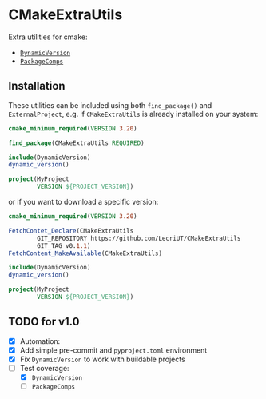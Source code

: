 # CMakeExtraUtils

Extra utilities for cmake:

- [`DynamicVersion`](cmake/DynamicVersion.md)
- [`PackageComps`](cmake/PackageComps.md)

## Installation

These utilities can be included using both `find_package()` and `ExternalProject`, e.g. if `CMakeExtraUtils` is already
installed on your system:

```cmake
cmake_minimum_required(VERSION 3.20)

find_package(CMakeExtraUtils REQUIRED)

include(DynamicVersion)
dynamic_version()

project(MyProject
        VERSION ${PROJECT_VERSION})
```

or if you want to download a specific version:

```cmake
cmake_minimum_required(VERSION 3.20)

FetchContet_Declare(CMakeExtraUtils
        GIT_REPOSITORY https://github.com/LecriUT/CMakeExtraUtils
        GIT_TAG v0.1.1)
FetchContent_MakeAvailable(CMakeExtraUtils)

include(DynamicVersion)
dynamic_version()

project(MyProject
        VERSION ${PROJECT_VERSION})
```

## TODO for v1.0

- [x] Automation:
- [x] Add simple pre-commit and `pyproject.toml` environment
- [x] Fix `DynamicVersion` to work with buildable projects
- [ ] Test coverage:
  - [x] `DynamicVersion`
  - [ ] `PackageComps`

